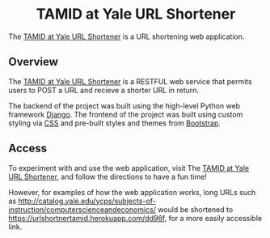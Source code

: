 <h1 align="center">TAMID at Yale URL Shortener</h1>

The [TAMID at Yale URL Shortener](https://urlshortnertamid.herokuapp.com/) is a URL shortening web application.

## Overview

The [TAMID at Yale URL Shortener](https://urlshortnertamid.herokuapp.com/) is a RESTFUL web service that permits users to POST a URL and recieve a shorter URL in return.


The backend of the project was built using the high-level Python web framework [Django](https://www.djangoproject.com/).
The frontend of the project was built using custom styling via [CSS](https://www.w3.org/Style/CSS/Overview.en.html) and pre-built styles and themes from [Bootstrap](https://getbootstrap.com/).

## Access

To experiment with and use the web application, visit The [TAMID at Yale URL Shortener](https://urlshortnertamid.herokuapp.com/), and follow the directions to have a fun time!

However, for examples of how the web application works, long URLs such as http://catalog.yale.edu/ycps/subjects-of-instruction/computerscienceandeconomics/ would be shortened to https://urlshortnertamid.herokuapp.com/dd96f, for a more easily accessible link.